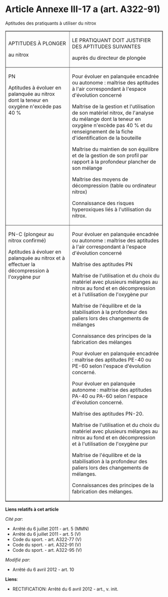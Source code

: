 # Article Annexe III-17 a (art. A322-91)

Aptitudes des pratiquants à utiliser du nitrox

<table border="1" width="680" cellpadding="0">
  <tbody>
    <tr>
      <td>

APTITUDES À PLONGER

au nitrox

</td>
      <td>

LE PRATIQUANT DOIT JUSTIFIER DES APTITUDES SUIVANTES

auprès du directeur de plongée

</td>
    </tr>
    <tr>
      <td valign="top">

PN

Aptitudes à évoluer en palanquée au nitrox dont la teneur en oxygène n'excède pas 40 %

</td>
      <td valign="top">

Pour évoluer en palanquée encadrée ou autonome : maîtrise des aptitudes à l'air correspondant à l'espace d'évolution concerné

Maîtrise de la gestion et l'utilisation de son matériel nitrox, de l'analyse du mélange dont la teneur en oxygène n'excède
pas 40 % et du renseignement de la fiche d'identification de la bouteille

Maîtrise du maintien de son équilibre et de la gestion de son profil par rapport à la profondeur plancher de son mélange

Maîtrise des moyens de décompression (table ou ordinateur nitrox)

Connaissance des risques hyperoxiques liés à l'utilisation du nitrox.

</td>
    </tr>
    <tr>
      <td valign="top">

PN-C (plongeur au nitrox confirmé) 

Aptitudes à évoluer en palanquée au nitrox et à effectuer la décompression à l'oxygène pur

</td>
      <td valign="top">

Pour évoluer en palanquée encadrée ou autonome : maîtrise des aptitudes à l'air correspondant à l'espace d'évolution concerné

Maîtrise des aptitudes PN

Maîtrise de l'utilisation et du choix du matériel avec plusieurs mélanges au nitrox au fond et en décompression et à
l'utilisation de l'oxygène pur

Maîtrise de l'équilibre et de la stabilisation à la profondeur des paliers lors des changements de mélanges

Connaissance des principes de la fabrication des mélanges

Pour évoluer en palanquée encadrée : maîtrise des aptitudes PE-40 ou PE-60 selon l'espace d'évolution concerné.

Pour évoluer en palanquée autonome : maîtrise des aptitudes PA-40 ou PA-60 selon l'espace d'évolution concerné.

Maîtrise des aptitudes PN-20.

Maîtrise de l'utilisation et du choix du matériel avec plusieurs mélanges au nitrox au fond et en décompression et à
l'utilisation de l'oxygène pur

Maîtrise de l'équilibre et de la stabilisation à la profondeur des paliers lors des changements de mélanges.

Connaissances des principes de la fabrication des mélanges.

</td>
    </tr>
  </tbody>
</table>

**Liens relatifs à cet article**

_Cité par_:

  - Arrêté du 6 juillet 2011 - art. 5 (MMN)
  - Arrêté du 6 juillet 2011 - art. 5 (V)
  - Code du sport. - art. A322-77 (V)
  - Code du sport. - art. A322-91 (V)
  - Code du sport. - art. A322-95 (V)

_Modifié par_:

  - Arrêté du 6 avril 2012 - art. 10

**Liens**:

  - RECTIFICATION: Arrêté du 6 avril 2012 - art., v. init.
